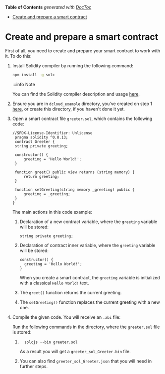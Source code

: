 <!-- START doctoc generated TOC please keep comment here to allow auto update -->
<!-- DON'T EDIT THIS SECTION, INSTEAD RE-RUN doctoc TO UPDATE -->
**Table of Contents**  *generated with [DocToc](https://github.com/thlorenz/doctoc)*

- [Create and prepare a smart contract](#create-and-prepare-a-smart-contract)

<!-- END doctoc generated TOC please keep comment here to allow auto update -->

# Create and prepare a smart contract

First of all, you need to create and prepare your smart contract to work with it. To do this:

1. Install Solidity compiler by running the following command:

   ```bash
   npm install -g solc
   ```

   :::info Note

   You can find the Solidity compiler description and usage [here](https://docs.soliditylang.org/en/v0.8.20/using-the-compiler.html).

2. Ensure you are in `dcloud_example` directory, you've created on step 1 [here](../transactions/02-preparing-the-projects.md), or create this directory, if you haven't done it yet.
3. Open a smart contract file `greeter.sol`, which contains the following code:

   ```solidity
   //SPDX-License-Identifier: Unlicense
    pragma solidity ^0.8.13;
    contract Greeter {
    string private greeting;

	constructor() {
		greeting = 'Hello World!';
	}

	function greet() public view returns (string memory) {
		return greeting;
	}
	
	function setGreeting(string memory _greeting) public {
		greeting = _greeting;
	}
   }
   ```

   The main actions in this code example:

    1. Declaration of a new contract variable, where the `greeting` variable will be stored:

       ```solidity
       string private greeting;
       ```

    2. Declaration of contract inner variable, where the `greeting` variable will be stored:

       ```solidity
       constructor() {
         greeting = 'Hello World!';
       }
       ```

       When you create a smart contract, the `greeting` variable is initialized with a classical `Hello World!` text.

    3. The `greet()` function returns the current greeting.
    4. The `setGreeting()` function replaces the current greeting with a new one.

4. Compile the given code. You will receive an `.abi` file:

   Run the following commands in the directory, where the `greeter.sol` file is stored:

    1. ```solidity
         solcjs --bin greeter.sol
       ```

       As a result you will get a `greeter_sol_Greeter.bin` file.

    2. You can also find `greeter_sol_Greeter.json` that you will need in further steps.